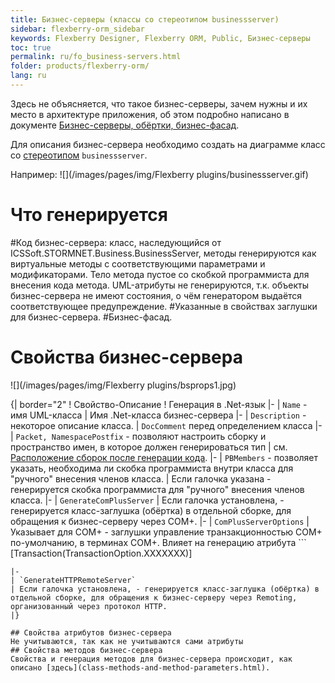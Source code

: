 ```yaml
---
title: Бизнес-серверы (классы со стереотипом businessserver) 
sidebar: flexberry-orm_sidebar
keywords: Flexberry Designer, Flexberry ORM, Public, Бизнес-серверы
toc: true
permalink: ru/fo_business-servers.html
folder: products/flexberry-orm/
lang: ru
---
```


Здесь не объясняется, что такое бизнес-серверы, зачем нужны и их место в архитектуре приложения, об этом подробно написано в документе [Бизнес-серверы, обёртки, бизнес-фасад](business--servers--wrapper--business--facade.html). 


Для описания бизнес-сервера необходимо создать на диаграмме класс со [стереотипом](key-concepts-flexberry-designer.html) `businessserver`.


Например:
![](/images/pages/img/Flexberry plugins/businessserver.gif)
# Что генерируется
#Код бизнес-сервера: класс, наследующийся от ICSSoft.STORMNET.Business.BusinessServer, методы генерируются как виртуальные методы с соответствующими параметрами и модификаторами. Тело метода пустое со скобкой программиста для внесения кода метода. UML-атрибуты не генерируются, т.к. объекты бизнес-сервера не имеют состояния, о чём генератором выдаётся соответствующее предупреждение. 
#Указанные в свойствах заглушки для бизнес-сервера. 
#Бизнес-фасад. 

# Свойства бизнес-сервера
![](/images/pages/img/Flexberry plugins/bsprops1.jpg)

{| border="2"
! Свойство-Описание
! Генерация в .Net-язык
|-
| `Name` - имя UML-класса
| Имя .Net-класса бизнес-сервера
|-
| `Description` - некоторое описание класса.
| `DocComment` перед определением класса
|-
| `Packet, NamespacePostfix` - позволяют настроить сборку и пространство имен, в которое должен генерироваться тип 
| см. [Расположение сборок после генерации кода](location-assembly-after-code-generation.html).
|-
| `PBMembers` - позволяет указать, необходима ли скобка программиста внутри класса для "ручного" внесения членов класса.
| Если галочка указана - генерируется скобка программиста для "ручного" внесения членов класса.
|-
| `GenerateComPlusServer`
| Если галочка установлена, - генерируется класс-заглушка (обёртка) в отдельной сборке, для обращения к бизнес-серверу через COM+.
|-
| `ComPlusServerOptions`
| Указывает для COM+ - заглушки управление транзакционностью COM+ по-умолчанию, в терминах COM+. Влияет на генерацию атрибута ```
[Transaction(TransactionOption.XXXXXXX)]
``` непосредственно перед классом заглушки
|-
| `GenerateHTTPRemoteServer`
| Если галочка установлена, - генерируется класс-заглушка (обёртка) в отдельной сборке, для обращения к бизнес-серверу через Remoting, организованный через протокол HTTP.
|}

## Свойства атрибутов бизнес-сервера
Не учитываются, так как не учитываются сами атрибуты
## Свойства методов бизнес-сервера
Свойства и генерация методов для бизнес-сервера происходит, как описано [здесь](class-methods-and-method-parameters.html).

